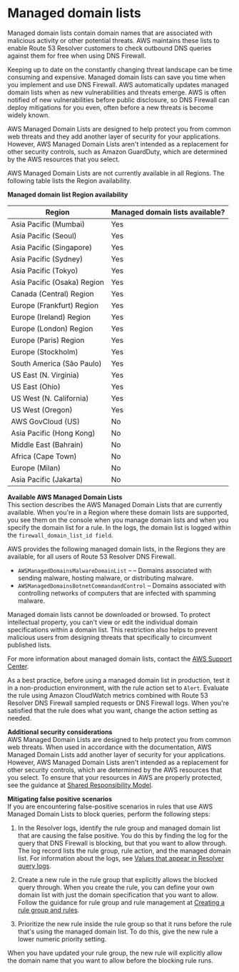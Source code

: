 # Managed domain lists<a name="resolver-dns-firewall-managed-domain-lists"></a>

Managed domain lists contain domain names that are associated with malicious activity or other potential threats\. AWS maintains these lists to enable Route 53 Resolver customers to check outbound DNS queries against them for free when using DNS Firewall\. 

Keeping up to date on the constantly changing threat landscape can be time consuming and expensive\. Managed domain lists can save you time when you implement and use DNS Firewall\. AWS automatically updates managed domain lists when as new vulnerabilities and threats emerge\. AWS is often notified of new vulnerabilities before public disclosure, so DNS Firewall can deploy mitigations for you even, often before a new threats is become widely known\. 

AWS Managed Domain Lists are designed to help protect you from common web threats and they add another layer of security for your applications\. However, AWS Managed Domain Lists aren't intended as a replacement for other security controls, such as Amazon GuardDuty, which are determined by the AWS resources that you select\.

AWS Managed Domain Lists are not currently available in all Regions\. The following table lists the Region availability\.


**Managed domain list Region availability**  

| Region | Managed domain lists available? | 
| --- | --- | 
|  Asia Pacific \(Mumbai\)  |  Yes  | 
|  Asia Pacific \(Seoul\)  |  Yes  | 
| Asia Pacific \(Singapore\) |  Yes  | 
|  Asia Pacific \(Sydney\)  |  Yes  | 
|  Asia Pacific \(Tokyo\)  |  Yes  | 
| Asia Pacific \(Osaka\) Region  |  Yes  | 
|  Canada \(Central\) Region  |  Yes  | 
|  Europe \(Frankfurt\) Region  |  Yes  | 
|  Europe \(Ireland\) Region  |  Yes  | 
|  Europe \(London\) Region  |  Yes  | 
|  Europe \(Paris\) Region  |  Yes  | 
|  Europe \(Stockholm\)  |  Yes  | 
|  South America \(São Paulo\)  |  Yes  | 
|  US East \(N\. Virginia\)  |  Yes  | 
|  US East \(Ohio\)  |  Yes  | 
|  US West \(N\. California\)  |  Yes  | 
|  US West \(Oregon\)  |  Yes  | 
|  AWS GovCloud \(US\)  |  No  | 
|  Asia Pacific \(Hong Kong\)  |  No  | 
|  Middle East \(Bahrain\)  |  No  | 
|  Africa \(Cape Town\)   |  No  | 
|  Europe \(Milan\)   |  No  | 
|  Asia Pacific \(Jakarta\)   |  No  | 

**Available AWS Managed Domain Lists**  
This section describes the AWS Managed Domain Lists that are currently available\. When you're in a Region where these domain lists are supported, you see them on the console when you manage domain lists and when you specify the domain list for a rule\. In the logs, the domain list is logged within the `firewall_domain_list_id field`\.

AWS provides the following managed domain lists, in the Regions they are available, for all users of Route 53 Resolver DNS Firewall\. 
+ `AWSManagedDomainsMalwareDomainList` – – Domains associated with sending malware, hosting malware, or distributing malware\.
+ `AWSManagedDomainsBotnetCommandandControl` – Domains associated with controlling networks of computers that are infected with spamming malware\. 

Managed domain lists cannot be downloaded or browsed\. To protect intellectual property, you can't view or edit the individual domain specifications within a domain list\. This restriction also helps to prevent malicious users from designing threats that specifically to circumvent published lists\. 

For more information about managed domain lists, contact the [AWS Support Center](https://console.aws.amazon.com/support/home#/)\. 

As a best practice, before using a managed domain list in production, test it in a non\-production environment, with the rule action set to `Alert`\. Evaluate the rule using Amazon CloudWatch metrics combined with Route 53 Resolver DNS Firewall sampled requests or DNS Firewall logs\. When you're satisfied that the rule does what you want, change the action setting as needed\. 

**Additional security considerations**  
AWS Managed Domain Lists are designed to help protect you from common web threats\. When used in accordance with the documentation, AWS Managed Domain Lists add another layer of security for your applications\. However, AWS Managed Domain Lists aren't intended as a replacement for other security controls, which are determined by the AWS resources that you select\. To ensure that your resources in AWS are properly protected, see the guidance at [Shared Responsibility Model](https://aws.amazon.com/compliance/shared-responsibility-model/)\. 

**Mitigating false positive scenarios**  
If you are encountering false\-positive scenarios in rules that use AWS Managed Domain Lists to block queries, perform the following steps: 

1. In the Resolver logs, identify the rule group and managed domain list that are causing the false positive\. You do this by finding the log for the query that DNS Firewall is blocking, but that you want to allow through\. The log record lists the rule group, rule action, and the managed domain list\. For information about the logs, see [Values that appear in Resolver query logs](resolver-query-logs-format.md)\.

1. Create a new rule in the rule group that explicitly allows the blocked query through\. When you create the rule, you can define your own domain list with just the domain specification that you want to allow\. Follow the guidance for rule group and rule management at [Creating a rule group and rules](resolver-dns-firewall-rule-group-managing.md#resolver-dns-firewall-rule-group-adding)\.

1. Prioritize the new rule inside the rule group so that it runs before the rule that's using the managed domain list\. To do this, give the new rule a lower numeric priority setting\.

When you have updated your rule group, the new rule will explicitly allow the domain name that you want to allow before the blocking rule runs\. 